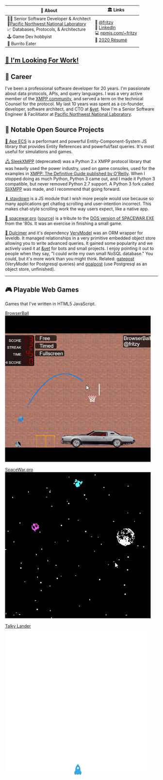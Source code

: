 | 🤔 About                                                                                                                                                                                                                  | 🏛️ Links                                                                                                                                                                                                                                                                    |
|--------------------------------------------------------------------------------------------------------------------------------------------------------------------------------------------------------------------------|----------------------------------------------------------------------------------------------------------------------------------------------------------------------------------------------------------------------------------------------------------------------------|
| 👨‍💻 Senior Software Developer & Architect<br>🥼[Pacific Northwest National Laboratory](https://pnnl.gov)<br>📈 Databases, Protocols, & Architecture<br>🕹️ Game Dev hobbyist<br>🌯 Burrito Eater |🐤 [@fritzy](https://twitter.com/fritzy)<br> 🔗 [LinkedIn](https://www.linkedin.com/in/nathan-fritz-7054302/) <br> 💻 [npmjs.com/~fritzy](https://npmjs.com/fritzy)<br> 📝 [2020 Résumé](https://raw.githubusercontent.com/fritzy/fritzy/master/docs/nathan-fritz-2020.pdf?raw=true) |

## [💼 I'm Looking For Work!](HIREME.md)

## 🥼 Career

I've been a professional software developer for 20 years. I'm passionate about data protocols, APIs, and query languages.
I was a very active member of the [XMPP community](https://xmpp.org), and served a term on the technical Counsel for the protocol.
My last 10 years was spent as a co-founder, developer, software architect, and CTO at [&yet](https://andyet.com).
Now I'm a Senior Software Engineer & Facilitiator at [Pacific Northwest National Laboratory](https://pnnl.gov).

## 📓 Notable Open Source Projects

[🦍 Ape ECS](https://github.com/fritzy/ape-ecs) is a performant and powerful Entity-Component-System JS library that provides Entity References and powerful/fast queries. It's most useful for simulations and games.

[🖧 SleekXMPP](https://github.com/fritzy/sleekxmpp) (deprecated) was a Python 2.x XMPP protocol library that was heavily used the power industry, used on game consoles, used for the examples in [XMPP: The Definitive Guide published by O'Reilly](https://www.oreilly.com/library/view/xmpp-the-definitive/9780596157524/). When I stopped doing as much Python, Python 3 came out, and I made it Python 3 compatible, but never removed Python 2.7 support. A Python 3 fork called [SliXMPP](https://github.com/poezio/slixmpp) was made, and I recommend that going forward.

[⬇ staydown](https://github.com/fritzy/staydown) is a JS module that I wish more people would use because so many applications get chatlog scrolling and user-intention incorrect. This makes chat-style scrolling work the way users expect, like a native app.

[👾 spacewar.pro](https://spacewar.pro) ([source](https://github.com/fritzy/spacewar.pro)) is a tribute to the [DOS version of SPACEWAR.EXE](https://archive.org/details/msdos_Spacewar_1985) from the '80s. It was an exercise in finishing a small game.

[🎵 Dulcimer](https://github.com/fritzy/Dulcimer) and it's dependency [VeryModel](https://github.com/fritzy/VeryModel) was an ORM wrapper for leveldb. It managed relationships in a very primitive embedded object store allowing you to write advanced queries. It gained some popularity and we actively used it at [&yet](https://andyet.com) for bots and small projects. I enjoy pointing it out to people when they say, "I could write my own small NoSQL database." You could, but it's more work than you might think. Related: [gatepost](https://github.com/fritzy/gatepost) (VeryModel for Postgresql queries) and [goalpost](https://github.com/fritzy/goalpost) (use Postgresql as an object store, unfinished).

---

## 🎮 Playable Web Games

Games that I've written in HTML5 JavaScript.

[BrowserBall](https://browserball.com)  
![BrowserBall Animation](https://raw.githubusercontent.com/fritzy/fritzy/master/imgs/browserball.gif?raw=true)

[SpaceWar.pro](https://spacewar.pro)  
![SpaceWar.pro Animation](https://raw.githubusercontent.com/fritzy/fritzy/master/imgs/spacewar.gif?raw=true)

[Talky Lander](https://talkylander.com)  
![Talky Lander Animation](https://raw.githubusercontent.com/fritzy/fritzy/master/imgs/talkylander.gif?raw=true)

<!--
**fritzy/fritzy** is a ✨ _special_ ✨ repository because its `README.md` (this file) appears on your GitHub profile.

Here are some ideas to get you started:

- 🔭 I’m currently working on ...
- 🌱 I’m currently learning ...
- 👯 I’m looking to collaborate on ...
- 🤔 I’m looking for help with ...
- 💬 Ask me about ...
- 📫 How to reach me: ...
- 😄 Pronouns: ...
- ⚡ Fun fact: ...
-->
